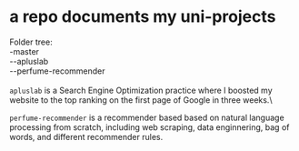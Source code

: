 # a repo documents my uni-projects
Folder tree:\
-master \
--apluslab \
--perfume-recommender \
\
`apluslab` is a Search Engine Optimization practice where I boosted my website to the top ranking on the first page of Google in three weeks.\

`perfume-recommender` is a recommender based based on natural language processing from scratch, including web scraping, data enginnering, bag of words, and different recommender rules.
